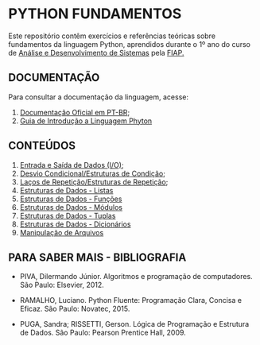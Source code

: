 # PYTHON FUNDAMENTOS

Este repositório contêm  exercícios e referências teóricas sobre fundamentos da linguagem Python, aprendidos durante o 1º ano do curso de [Análise e Desenvolvimento de Sistemas](https://www.fiap.com.br/online/graduacao/tecnologo/analise-e-desenvolvimento-de-sistemas/) pela [FIAP.](https://www.fiap.com.br/)


## DOCUMENTAÇÃO
  Para consultar a documentação da linguagem, acesse:
  1. [Documentação Oficial em PT-BR](https://docs.python.org/pt-br/3/tutorial/);
  2. [Guia de Introdução a Linguagem Phyton](https://www.devmedia.com.br/guia/python/37024)


## CONTEÚDOS 
1. [Entrada e Saída de Dados (I/O)](./input-output);
2. [Desvio Condicional/Estruturas de Condição](./desvio-condicional);
3. [Laços de Repetição/Estruturas de Repetição](./lacos-repeticao);
4. [Estruturas de Dados - Listas](./estruturas-dados/listas.py)
5. [Estruturas de Dados - Funções](./estruturas-dados/funcoes.py)
7. [Estruturas de Dados - Módulos](./estruturas-dados/modulos)
6. [Estruturas de Dados - Tuplas](./estruturas-dados/tuplas)
8. [Estruturas de Dados - Dicionários](./estruturas-dados/dicionarios)
9. [Manipulação de Arquivos](./manipulacao-arquivos)


## PARA SABER MAIS - BIBLIOGRAFIA 

* PIVA, Dilermando Júnior. Algoritmos e programação de computadores. São Paulo:
Elsevier, 2012.
    
* RAMALHO, Luciano. Python Fluente: Programação Clara, Concisa e Eficaz. São
Paulo: Novatec, 2015.

* PUGA, Sandra; RISSETTI, Gerson. Lógica de Programação e Estrutura de Dados.
São Paulo: Pearson Prentice Hall, 2009.


